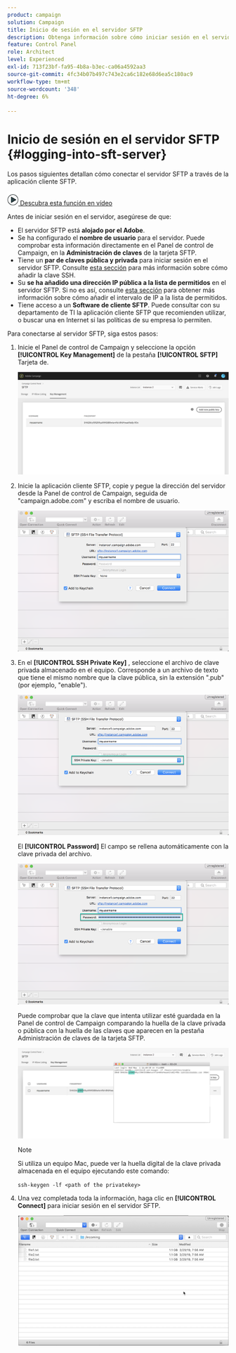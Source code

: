 ```yaml
---
product: campaign
solution: Campaign
title: Inicio de sesión en el servidor SFTP
description: Obtenga información sobre cómo iniciar sesión en el servidor SFTP
feature: Control Panel
role: Architect
level: Experienced
exl-id: 713f23bf-fa95-4b8a-b3ec-ca06a4592aa3
source-git-commit: 4fc34b07b497c743e2ca6c182e68d6ea5c180ac9
workflow-type: tm+mt
source-wordcount: '348'
ht-degree: 6%

---
```


# Inicio de sesión en el servidor SFTP {#logging-into-sft-server}

Los pasos siguientes detallan cómo conectar el servidor SFTP a través de la aplicación cliente SFTP.

![](assets/do-not-localize/how-to-video.png)[ Descubra esta función en vídeo](https://video.tv.adobe.com/v/27263?quality=12)

Antes de iniciar sesión en el servidor, asegúrese de que:

* El servidor SFTP está **alojado por el Adobe**.
* Se ha configurado el **nombre de usuario** para el servidor. Puede comprobar esta información directamente en el Panel de control de Campaign, en la **Administración de claves** de la tarjeta SFTP.
* Tiene un **par de claves pública y privada** para iniciar sesión en el servidor SFTP. Consulte [esta sección](../../sftp/using/key-management.md) para más información sobre cómo añadir la clave SSH.
* Su **se ha añadido una dirección IP pública a la lista de permitidos** en el servidor SFTP. Si no es así, consulte [esta sección](../../sftp/using/ip-range-allow-listing.md) para obtener más información sobre cómo añadir el intervalo de IP a la lista de permitidos.
* Tiene acceso a un **Software de cliente SFTP**. Puede consultar con su departamento de TI la aplicación cliente SFTP que recomienden utilizar, o buscar una en Internet si las políticas de su empresa lo permiten.

Para conectarse al servidor SFTP, siga estos pasos:

1. Inicie el Panel de control de Campaign y seleccione la opción **[!UICONTROL Key Management]** de la pestaña **[!UICONTROL SFTP]** Tarjeta de.

   ![](assets/sftp_card.png)

1. Inicie la aplicación cliente SFTP, copie y pegue la dirección del servidor desde la Panel de control de Campaign, seguida de &quot;campaign.adobe.com&quot; y escriba el nombre de usuario.

   ![](assets/do-not-localize/connect1.png)

1. En el **[!UICONTROL SSH Private Key]** , seleccione el archivo de clave privada almacenado en el equipo. Corresponde a un archivo de texto que tiene el mismo nombre que la clave pública, sin la extensión &quot;.pub&quot; (por ejemplo, &quot;enable&quot;).

   ![](assets/do-not-localize/connect2.png)

   El **[!UICONTROL Password]** El campo se rellena automáticamente con la clave privada del archivo.

   ![](assets/do-not-localize/connect3.png)

   Puede comprobar que la clave que intenta utilizar esté guardada en la Panel de control de Campaign comparando la huella de la clave privada o pública con la huella de las claves que aparecen en la pestaña Administración de claves de la tarjeta SFTP.

   ![](assets/fingerprint_compare.png)

   >[!NOTE]
   >
   >Si utiliza un equipo Mac, puede ver la huella digital de la clave privada almacenada en el equipo ejecutando este comando:
   >
   >`ssh-keygen -lf <path of the privatekey>`

1. Una vez completada toda la información, haga clic en **[!UICONTROL Connect]** para iniciar sesión en el servidor SFTP.

   ![](assets/do-not-localize/sftpconnected.png)
